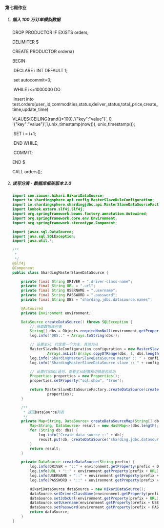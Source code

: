 #### 第七周作业

1. ##### 插入 100 万订单模拟数据

   DROP PRODUCTOR IF EXISTS orders;

   DELIMITER $

   CREATE PRODUCTOR orders()

   BEGIN

   ​	DECLARE i INT DEFAULT 1;

   ​	set autocommit=0;

   ​	WHILE i<=1000000 DO

   ​		insert into test.orders(user_id,commodities,status,deliver_status,total_price,create_time,update_time)

   VLAUES(CEILING(rand()*100),'{"key":"value"}', 0, '{"key":"value"}',1,unix_timestamp(now()), unix_timestamp());

   ​		SET i = i+1;

   ​	END WHILE;

   ​	COMMIT;

   END $

   CALL orders();

2. ##### 读写分离 - 数据库框架版本 2.0

   ```java
   import com.zaxxer.hikari.HikariDataSource;
   import io.shardingsphere.api.config.MasterSlaveRuleConfiguration;
   import io.shardingsphere.shardingjdbc.api.MasterSlaveDataSourceFactory;
   import lombok.extern.slf4j.Slf4j;
   import org.springframework.beans.factory.annotation.Autowired;
   import org.springframework.core.env.Environment;
   import org.springframework.stereotype.Component;
   
   import javax.sql.DataSource;
   import java.sql.SQLException;
   import java.util.*;
   
   /**
    * 
    */
   @Slf4j
   @Component
   public class ShardingMasterSlaveDataSource {
   
       private final String DRIVER = ".driver-class-name";
       private final String URL = ".url";
       private final String USERNAME = ".username";
       private final String PASSWORD = ".password";
       private final String DBS = "sharding.jdbc.datasource.names";
   
       @Autowired
       private Environment environment;
   
       DataSource createDataSource() throws SQLException {
           // 获取数据库列表
           String[] dbs = Objects.requireNonNull(environment.getProperty(DBS)).split(",");
           log.info("DBS::" + Arrays.toString(dbs));
   
           // 设置主从，约定第一个为主，其他为从
           MasterSlaveRuleConfiguration configuration = new MasterSlaveRuleConfiguration(dbs[0], dbs[0],
                   Arrays.asList(Arrays.copyOfRange(dbs, 1, dbs.length)));
           log.info("ShardingMasterSlaveDataSource master :: " + configuration.getMasterDataSourceName());
           log.info("ShardingMasterSlaveDataSource slave :: " + configuration.getSlaveDataSourceNames());
   
           // 设置打印SQL语句，查看主从配置和切换是否成功
           Properties properties = new Properties();
           properties.setProperty("sql.show", "true");
   
           return MasterSlaveDataSourceFactory.createDataSource(createDataSourceMap(dbs), configuration, new HashMap<>(0),
                   properties);
       }
   
       /**
        * 返回DataSource列表
        */
       private Map<String, DataSource> createDataSourceMap(String[] dbs) {
           Map<String, DataSource> result = new HashMap<>(dbs.length);
           for (String db: dbs) {
               log.info("Create data source ::" + db);
               result.put(db, createDataSource("sharding.jdbc.datasource.ds-" + db));
           }
           return result;
       }
   
       private DataSource createDataSource(String prefix) {
           log.info(DRIVER + "::" + environment.getProperty(prefix + DRIVER));
           log.info(URL + "::" + environment.getProperty(prefix + URL));
           log.info(USERNAME + "::" + environment.getProperty(prefix + USERNAME));
           log.info(PASSWORD + "::" + environment.getProperty(prefix + PASSWORD));
   
           HikariDataSource dataSource = new HikariDataSource();
           dataSource.setDriverClassName(environment.getProperty(prefix + DRIVER));
           dataSource.setJdbcUrl(environment.getProperty(prefix + URL));
           dataSource.setUsername(environment.getProperty(prefix + USERNAME));
           dataSource.setPassword(environment.getProperty(prefix + PASSWORD));
           return dataSource;
       }
   }
   ```

   

